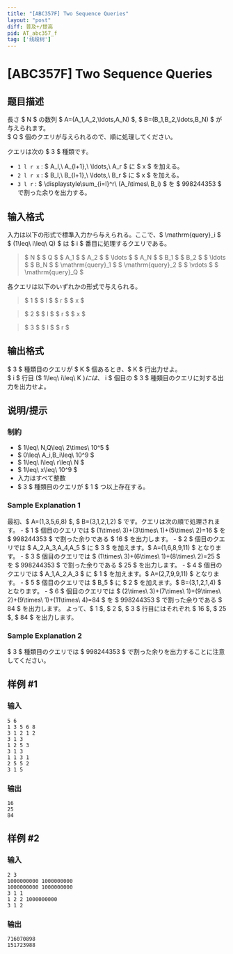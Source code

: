 ```yaml
---
title: "[ABC357F] Two Sequence Queries"
layout: "post"
diff: 普及+/提高
pid: AT_abc357_f
tag: ['线段树']
---
```


# [ABC357F] Two Sequence Queries

## 题目描述

[problemUrl]: https://atcoder.jp/contests/abc357/tasks/abc357_f

長さ $ N $ の数列 $ A=(A_1,A_2,\ldots,A_N) $, $ B=(B_1,B_2,\ldots,B_N) $ が与えられます。  
$ Q $ 個のクエリが与えられるので、順に処理してください。

クエリは次の $ 3 $ 種類です。

- `1 l r x` : $ A_l,\ A_{l+1},\ \ldots,\ A_r $ に $ x $ を加える。
- `2 l r x` : $ B_l,\ B_{l+1},\ \ldots,\ B_r $ に $ x $ を加える。
- `3 l r` : $ \displaystyle\sum_{i=l}^r\ (A_i\times\ B_i) $ を $ 998244353 $ で割った余りを出力する。

## 输入格式

入力は以下の形式で標準入力から与えられる。ここで、$ \mathrm{query}_i $ $ (1\leq\ i\leq\ Q) $ は $ i $ 番目に処理するクエリである。

> $ N $ $ Q $ $ A_1 $ $ A_2 $ $ \ldots $ $ A_N $ $ B_1 $ $ B_2 $ $ \ldots $ $ B_N $ $ \mathrm{query}_1 $ $ \mathrm{query}_2 $ $ \vdots $ $ \mathrm{query}_Q $

各クエリは以下のいずれかの形式で与えられる。

> $ 1 $ $ l $ $ r $ $ x $

> $ 2 $ $ l $ $ r $ $ x $

> $ 3 $ $ l $ $ r $

## 输出格式

$ 3 $ 種類目のクエリが $ K $ 個あるとき、$ K $ 行出力せよ。  
$ i $ 行目 ($ 1\leq\ i\leq\ K $) には、$ i $ 個目の $ 3 $ 種類目のクエリに対する出力を出力せよ。

## 说明/提示

### 制約

- $ 1\leq\ N,Q\leq\ 2\times\ 10^5 $
- $ 0\leq\ A_i,B_i\leq\ 10^9 $
- $ 1\leq\ l\leq\ r\leq\ N $
- $ 1\leq\ x\leq\ 10^9 $
- 入力はすべて整数
- $ 3 $ 種類目のクエリが $ 1 $ つ以上存在する。

### Sample Explanation 1

最初、$ A=(1,3,5,6,8) $, $ B=(3,1,2,1,2) $ です。クエリは次の順で処理されます。 - $ 1 $ 個目のクエリでは $ (1\times\ 3)+(3\times\ 1)+(5\times\ 2)=16 $ を $ 998244353 $ で割った余りである $ 16 $ を出力します。 - $ 2 $ 個目のクエリでは $ A_2,A_3,A_4,A_5 $ に $ 3 $ を加えます。$ A=(1,6,8,9,11) $ となります。 - $ 3 $ 個目のクエリでは $ (1\times\ 3)+(6\times\ 1)+(8\times\ 2)=25 $ を $ 998244353 $ で割った余りである $ 25 $ を出力します。 - $ 4 $ 個目のクエリでは $ A_1,A_2,A_3 $ に $ 1 $ を加えます。$ A=(2,7,9,9,11) $ となります。 - $ 5 $ 個目のクエリでは $ B_5 $ に $ 2 $ を加えます。$ B=(3,1,2,1,4) $ となります。 - $ 6 $ 個目のクエリでは $ (2\times\ 3)+(7\times\ 1)+(9\times\ 2)+(9\times\ 1)+(11\times\ 4)=84 $ を $ 998244353 $ で割った余りである $ 84 $ を出力します。 よって、$ 1 $, $ 2 $, $ 3 $ 行目にはそれぞれ $ 16 $, $ 25 $, $ 84 $ を出力します。

### Sample Explanation 2

$ 3 $ 種類目のクエリでは $ 998244353 $ で割った余りを出力することに注意してください。

## 样例 #1

### 输入

```
5 6
1 3 5 6 8
3 1 2 1 2
3 1 3
1 2 5 3
3 1 3
1 1 3 1
2 5 5 2
3 1 5
```

### 输出

```
16
25
84
```

## 样例 #2

### 输入

```
2 3
1000000000 1000000000
1000000000 1000000000
3 1 1
1 2 2 1000000000
3 1 2
```

### 输出

```
716070898
151723988
```

